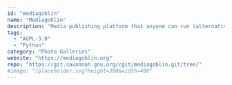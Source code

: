 ```yaml
---
id: "mediagoblin"
name: "Mediagoblin"
description: "Media publishing platform that anyone can run (alternative to Flickr, YouTube, SoundCloud, etc)."
tags:
  - "AGPL-3.0"
  - "Python"
category: "Photo Galleries"
website: "https://mediagoblin.org"
repo: "https://git.savannah.gnu.org/cgit/mediagoblin.git/tree/"
#image: "/placeholder.svg?height=300&width=400"
---
```



